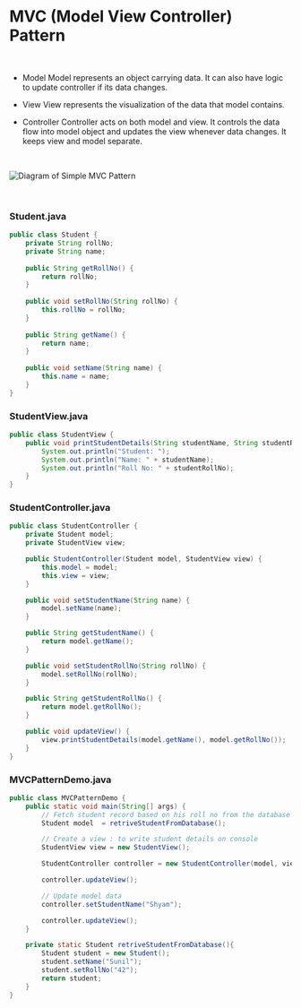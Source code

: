 # MVC (Model View Controller) Pattern

<br />

* Model
Model represents an object carrying data. It can also have logic to update controller if its data changes.

* View
View represents the visualization of the data that model contains.

* Controller
Controller acts on both model and view. It controls the data flow into model object and updates the view whenever data changes. It keeps view and model separate.

<br />

![Diagram of Simple MVC Pattern](https://www.tutorialspoint.com/design_pattern/images/mvc_pattern_uml_diagram.jpg)

<br />

### Student.java 

```java
public class Student {
	private String rollNo;
	private String name;
   
	public String getRollNo() {
		return rollNo;
	}
   
	public void setRollNo(String rollNo) {
		this.rollNo = rollNo;
	}
   
	public String getName() {
		return name;
	}
   
	public void setName(String name) {
		this.name = name;
	}
}
```

### StudentView.java 

```java
public class StudentView {
	public void printStudentDetails(String studentName, String studentRollNo) {
		System.out.println("Student: ");
		System.out.println("Name: " + studentName);
		System.out.println("Roll No: " + studentRollNo);
	}
}
```

### StudentController.java 

```java
public class StudentController {
	private Student model;
	private StudentView view;

	public StudentController(Student model, StudentView view) {
		this.model = model;
		this.view = view;
	}

	public void setStudentName(String name) {
		model.setName(name);		
	}

	public String getStudentName() {
 		return model.getName();		
	}

	public void setStudentRollNo(String rollNo) {
 		model.setRollNo(rollNo);		
	}

	public String getStudentRollNo() {
		return model.getRollNo();		
	}

	public void updateView() {				
		view.printStudentDetails(model.getName(), model.getRollNo());
	}	
}
```

### MVCPatternDemo.java 

```java
public class MVCPatternDemo {
	public static void main(String[] args) {
		// Fetch student record based on his roll no from the database
		Student model  = retriveStudentFromDatabase();

		// Create a view : to write student details on console
		StudentView view = new StudentView();

		StudentController controller = new StudentController(model, view);

		controller.updateView();

		// Update model data
		controller.setStudentName("Shyam");

		controller.updateView();
	}

	private static Student retriveStudentFromDatabase(){
		Student student = new Student();
 		student.setName("Sunil");
		student.setRollNo("42");
		return student;
	}
}
```
